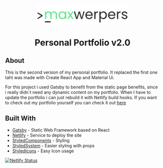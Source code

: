 <p align="center">
  <a href="https://www.maxwerpers.me">
    <img alt="logo" src="./logo.svg" width="300px" />
  </a>
</p>
<h1 align="center">
  Personal Portfolio v2.0<br/>
</h1>

## About

This is the second version of my personal portfolio. It replaced the first one taht was made with Create React App and Material Ui.

For this project i used Gatsby to benefit from the static page benefits, since i really didn´t need any dynamic content on my portfolio. When I have to update the portfolio i can just rebuild it with Netlify build hooks.
If you want to check out my portfolio yourself you can check it out [here](https://maxwerpers.me/ "Title")

## Built With

- [Gatsby](https://www.gatsbyjs.org/) - Static Web Framework based on React
- [Netlify](https://www.netlify.com/) - Service to deploy the site
- [StyledComponents](https://styled-components.com/) - Styling
- [StyledSystem](https://styled-system.com/) - Easier styling with props
- [StyledIcons](https://styled-icons.js.org/) - Easy Icon usage

[![Netlify Status](https://api.netlify.com/api/v1/badges/89795ad2-f4d0-49df-93e9-abe51960ecb8/deploy-status)](https://app.netlify.com/sites/gportfolio/deploys)
